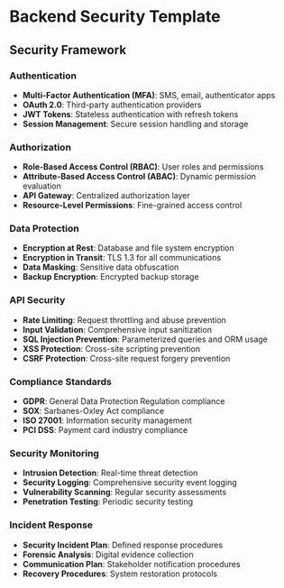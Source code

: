# Backend Security Template

## Security Framework

### Authentication
- **Multi-Factor Authentication (MFA)**: SMS, email, authenticator apps
- **OAuth 2.0**: Third-party authentication providers
- **JWT Tokens**: Stateless authentication with refresh tokens
- **Session Management**: Secure session handling and storage

### Authorization
- **Role-Based Access Control (RBAC)**: User roles and permissions
- **Attribute-Based Access Control (ABAC)**: Dynamic permission evaluation
- **API Gateway**: Centralized authorization layer
- **Resource-Level Permissions**: Fine-grained access control

### Data Protection
- **Encryption at Rest**: Database and file system encryption
- **Encryption in Transit**: TLS 1.3 for all communications
- **Data Masking**: Sensitive data obfuscation
- **Backup Encryption**: Encrypted backup storage

### API Security
- **Rate Limiting**: Request throttling and abuse prevention
- **Input Validation**: Comprehensive input sanitization
- **SQL Injection Prevention**: Parameterized queries and ORM usage
- **XSS Protection**: Cross-site scripting prevention
- **CSRF Protection**: Cross-site request forgery prevention

### Compliance Standards
- **GDPR**: General Data Protection Regulation compliance
- **SOX**: Sarbanes-Oxley Act compliance
- **ISO 27001**: Information security management
- **PCI DSS**: Payment card industry compliance

### Security Monitoring
- **Intrusion Detection**: Real-time threat detection
- **Security Logging**: Comprehensive security event logging
- **Vulnerability Scanning**: Regular security assessments
- **Penetration Testing**: Periodic security testing

### Incident Response
- **Security Incident Plan**: Defined response procedures
- **Forensic Analysis**: Digital evidence collection
- **Communication Plan**: Stakeholder notification procedures
- **Recovery Procedures**: System restoration protocols 
